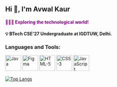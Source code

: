 ## **Hi 👋, I'm Avwal Kaur**
<h4 style="color:purple;font-weight:bold;">👩🏻‍💻 Exploring the technological world!</h4>

#### 💡 BTech CSE'27 Undergraduate at IGDTUW, Delhi. 

### Languages and Tools:
<p align="left">
  <img src="https://cdn.jsdelivr.net/gh/devicons/devicon/icons/java/java-original.svg" alt="Java" width="50" height="50"/>
  <img src="https://cdn.jsdelivr.net/gh/devicons/devicon/icons/figma/figma-original.svg" alt="Figma" width="50" height="50"/>
  <img src="https://cdn.jsdelivr.net/gh/devicons/devicon/icons/html5/html5-original.svg" alt="HTML-5" width="50" height="50"/>
  <img src="https://cdn.jsdelivr.net/gh/devicons/devicon/icons/css3/css3-original.svg" alt="CSS-3" width="50" height="50"/>
  <img src="https://cdn.jsdelivr.net/gh/devicons/devicon/icons/javascript/javascript-original.svg" alt="JavaScript" width="50" height="50"/>
</p>

[![Top Langs](https://github-readme-stats.vercel.app/api/top-langs/?username=AvwalKaur&layout=compact&theme=radical)](https://github.com/anuraghazra/github-readme-stats)
